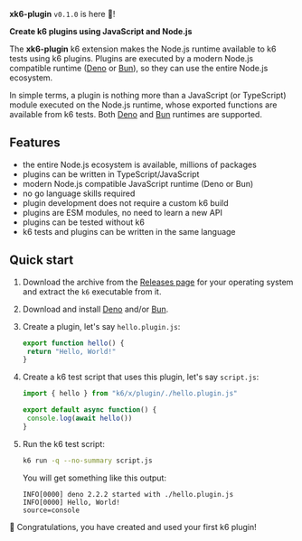 **xk6-plugin** `v0.1.0` is here 🎉!

**Create k6 plugins using JavaScript and Node.js**

The **xk6-plugin** k6 extension makes the Node.js runtime available to k6 tests using k6 plugins. Plugins are executed by a modern Node.js compatible runtime ([Deno](https://deno.com) or [Bun](https://bun.sh)), so they can use the entire Node.js ecosystem.

In simple terms, a plugin is nothing more than a JavaScript (or TypeScript) module executed on the Node.js runtime, whose exported functions are available from k6 tests. Both [Deno](https://deno.com) and [Bun](https://bun.sh) runtimes are supported.

## Features

- the entire Node.js ecosystem is available, millions of packages
- plugins can be written in TypeScript/JavaScript
- modern Node.js compatible JavaScript runtime (Deno or Bun)
- no go language skills required
- plugin development does not require a custom k6 build
- plugins are ESM modules, no need to learn a new API
- plugins can be tested without k6
- k6 tests and plugins can be written in the same language

## Quick start

1. Download the archive from the [Releases page](https://github.com/grafana/xk6-plugin/releases) for your operating system and extract the `k6` executable from it.

2. Download and install [Deno](https://deno.com) and/or [Bun](https://bun.sh).

3. Create a plugin, let's say `hello.plugin.js`:

   ```js file=hello.plugin.js
   export function hello() {
    return "Hello, World!"
   }
   ```

4. Create a k6 test script that uses this plugin, let's say `script.js`:

   ```js file=script.js
   import { hello } from "k6/x/plugin/./hello.plugin.js"

   export default async function() {
    console.log(await hello())
   }
   ```

5. Run the k6 test script:

   ```bash
   k6 run -q --no-summary script.js
   ```

   You will get something like this output:

   ```
   INFO[0000] deno 2.2.2 started with ./hello.plugin.js    
   INFO[0000] Hello, World!                                 source=console
   ```

🎉 Congratulations, you have created and used your first k6 plugin!
